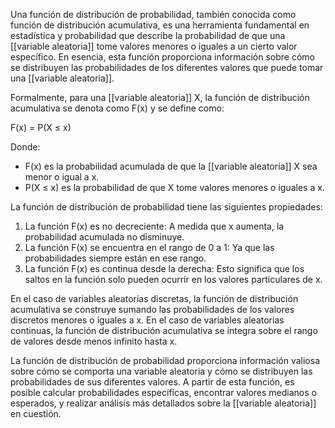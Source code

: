 Una función de distribución de probabilidad, también conocida como función de distribución acumulativa, es una herramienta fundamental en estadística y probabilidad que describe la probabilidad de que una [[variable aleatoria]] tome valores menores o iguales a un cierto valor específico. En esencia, esta función proporciona información sobre cómo se distribuyen las probabilidades de los diferentes valores que puede tomar una [[variable aleatoria]].

Formalmente, para una [[variable aleatoria]] X, la función de distribución acumulativa se denota como F(x) y se define como:

F(x) = P(X ≤ x)

Donde:
- F(x) es la probabilidad acumulada de que la [[variable aleatoria]] X sea menor o igual a x.
- P(X ≤ x) es la probabilidad de que X tome valores menores o iguales a x.

La función de distribución de probabilidad tiene las siguientes propiedades:

1. La función F(x) es no decreciente: A medida que x aumenta, la probabilidad acumulada no disminuye.
2. La función F(x) se encuentra en el rango de 0 a 1: Ya que las probabilidades siempre están en ese rango.
3. La función F(x) es continua desde la derecha: Esto significa que los saltos en la función solo pueden ocurrir en los valores particulares de x.

En el caso de variables aleatorias discretas, la función de distribución acumulativa se construye sumando las probabilidades de los valores discretos menores o iguales a x. En el caso de variables aleatorias continuas, la función de distribución acumulativa se integra sobre el rango de valores desde menos infinito hasta x.

La función de distribución de probabilidad proporciona información valiosa sobre cómo se comporta una variable aleatoria y cómo se distribuyen las probabilidades de sus diferentes valores. A partir de esta función, es posible calcular probabilidades específicas, encontrar valores medianos o esperados, y realizar análisis más detallados sobre la [[variable aleatoria]] en cuestión.